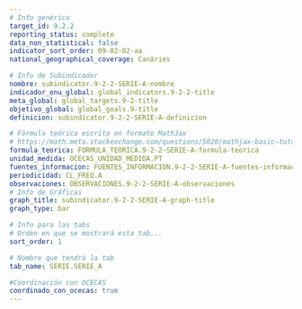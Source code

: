 ```yaml
---
# Info genérica
target_id: 9.2.2
reporting_status: complete
data_non_statistical: false
indicator_sort_order: 09-02-02-aa
national_geographical_coverage: Canàries

# Info de Subindicador
nombre: subindicator.9-2-2-SERIE-A-nombre
indicador_onu_global: global_indicators.9-2-2-title
meta_global: global_targets.9-2-title
objetivo_global: global_goals.9-title
definicion: subindicator.9-2-2-SERIE-A-definicion

# Fórmula teórica escrita en formato MathJax
# https://math.meta.stackexchange.com/questions/5020/mathjax-basic-tutorial-and-quick-reference
formula_teorica: FORMULA_TEORICA.9-2-2-SERIE-A-formula-teorica
unidad_medida: OCECAS_UNIDAD_MEDIDA.PT
fuentes_informacion: FUENTES_INFORMACION.9-2-2-SERIE-A-fuentes-informacion
periodicidad: CL_FREQ.A
observaciones: OBSERVACIONES.9-2-2-SERIE-A-observaciones
# Info de Gráficas
graph_title: subindicator.9-2-2-SERIE-A-graph-title
graph_type: bar

# Info para las tabs
# Orden en que se mostrará esta tab...
sort_order: 1

# Nombre que tendrá la tab
tab_name: SERIE.SERIE_A

#Coordinación con OCECAS
coordinado_con_ocecas: true
---
```


